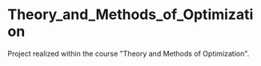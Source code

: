 # Theory_and_Methods_of_Optimization
Project realized within the course "Theory and Methods of Optimization".
